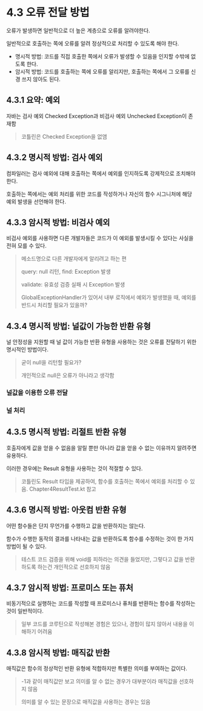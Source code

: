 # 4.3 오류 전달 방법

오류가 발생하면 일반적으로 더 높은 계층으로 오류를 알려야한다.

일반적으로 호출하는 쪽에 오류를 알려 정상적으로 처리할 수 있도록 해야 한다.

- 명시적 방법: 코드를 직접 호출한 쪽에서 오류가 발생할 수 있음을 인지할 수밖에 없도록 한다.
- 암시적 방법: 코드를 호출하는 쪽에 오류를 알리지만, 호출하는 쪽에서 그 오류를 신경 쓰지 않아도 된다.

## 4.3.1 요약: 예외

자바는 검사 예외 Checked Exception과 비검사 예외 Unchecked Exception이 존재함

> 코틀린은 Checked Exception을 없앰

## 4.3.2 명시적 방법: 검사 예외

컴파일러는 검사 예외에 대해 호출하는 쪽에서 예외를 인지하도록 강제적으로 조치해야 한다.

호출하는 쪽에서는 예외 처리를 위한 코드를 작성하거나 자신의 함수 시그니처에 해당 예외 발생을 선언해야 한다.

## 4.3.3 암시적 방법: 비검사 예외

비검사 예외를 사용하면 다른 개발자들은 코드가 이 예외를 발생시킬 수 있다는 사실을 전혀 모를 수 있다.

> 메소드명으로 다른 개발자에게 알리려고 하는 편
>
> query: null 리턴, find: Exception 발생
>
> validate: 유효성 검증 실패 시 Exception 발생
>
> GlobalExceptionHandler가 있어서 내부 로직에서 예외가 발생했을 때, 예외를 반드시 처리할 필요가 있을까?

## 4.3.4 명시적 방법: 널값이 가능한 반환 유형

널 안정성을 지원할 때 널 값이 가능한 반환 유형을 사용하는 것은 오류를 전달하기 위한 명시적인 방법이다.

> 굳이 null을 리턴할 필요가?
>
> 개인적으로 null은 오류가 아니라고 생각함

### 널값을 이용한 오류 전달

### 널 처리

## 4.3.5 명시적 방법: 리절트 반환 유형

호출자에게 값을 얻을 수 없음을 알릴 뿐만 아니라 값을 얻을 수 없는 이유까지 알려주면 유용하다.

이러한 경우에는 Result 유형을 사용하는 것이 적절할 수 있다.

> 코틀린도 Result 타입을 제공하여, 함수를 호출하는 쪽에서 예외를 처리할 수 있음. Chapter4ResultTest.kt 참고

## 4.3.6 명시적 방법: 아웃컴 반환 유형

어떤 함수들은 단지 무언가를 수행하고 값을 반환하지는 않는다.

함수가 수행한 동작의 결과를 나타내는 값을 반환하도록 함수를 수정하는 것이 한 가지 방법이 될 수 있다.

> 테스트 코드 검증을 위해 void를 피하라는 의견을 들었지만, 그렇다고 값을 반환하도록 하는건 개인적으로 선호하지 않음

## 4.3.7 암시적 방법: 프로미스 또는 퓨처

비동기적으로 실행하는 코드를 작성할 때 프로미스나 퓨처를 반환하는 함수를 작성하는 것이 일반적이다.

> 일부 코드를 코루틴으로 작성해본 경험은 있으나, 경험이 많지 않아서 내용을 이해하기 어려움

## 4.3.8 암시적 방법: 매직값 반환

매직값은 함수의 정상적인 반환 유형에 적합하지만 특별한 의미를 부여하는 값이다.

> -1과 같이 매직값만 보고 의미를 알 수 없는 경우가 대부분이라 매직값을 선호하지 않음
>
> 의미를 알 수 있는 문장으로 매직값을 사용하는 경우는 있음
